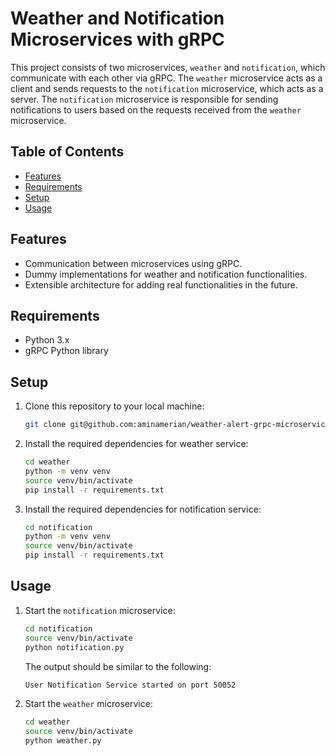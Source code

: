 # Weather and Notification Microservices with gRPC

This project consists of two microservices, `weather` and `notification`, which communicate with each other via gRPC. The `weather` microservice acts as a client and sends requests to the `notification` microservice, which acts as a server. The `notification` microservice is responsible for sending notifications to users based on the requests received from the `weather` microservice.

## Table of Contents

- [Features](#features)
- [Requirements](#requirements)
- [Setup](#setup)
- [Usage](#usage)

## Features

- Communication between microservices using gRPC.
- Dummy implementations for weather and notification functionalities.
- Extensible architecture for adding real functionalities in the future.

## Requirements

- Python 3.x
- gRPC Python library

## Setup

1. Clone this repository to your local machine:

    ```bash
    git clone git@github.com:aminamerian/weather-alert-grpc-microservice.git
    ```

2. Install the required dependencies for weather service:

    ```bash
    cd weather
    python -m venv venv
    source venv/bin/activate
    pip install -r requirements.txt
    ```
3. Install the required dependencies for notification service:

    ```bash
    cd notification
    python -m venv venv
    source venv/bin/activate
    pip install -r requirements.txt
    ```

## Usage

1. Start the `notification` microservice:

    ```bash
    cd notification
    source venv/bin/activate
    python notification.py
    ```
    The output should be similar to the following:

    ```bash
    User Notification Service started on port 50052
    ```

2. Start the `weather` microservice:

    ```bash
    cd weather
    source venv/bin/activate
    python weather.py
    ```